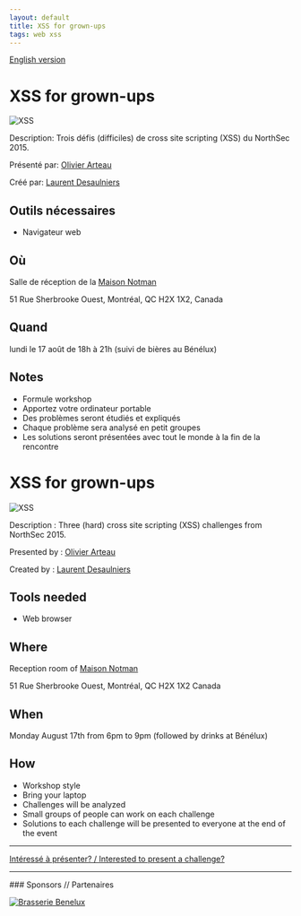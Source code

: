 ```yaml
---
layout: default
title: XSS for grown-ups
tags: web xss
---
```


[English version](#english)

# XSS for grown-ups

![XSS](/images/15-08_xss.png)

Description: Trois défis (difficiles) de cross site scripting (XSS) du NorthSec 2015.

Présenté par: [Olivier Arteau](http://holyvier.blogspot.ca/)

Créé par: [Laurent Desaulniers](https://twitter.com/el_d33)

## Outils nécessaires

* Navigateur web

## Où

Salle de réception de la [Maison Notman](http://notman.org/)

51 Rue Sherbrooke Ouest, Montréal, QC H2X 1X2, Canada

## Quand

lundi le 17 août de 18h à 21h (suivi de bières au Bénélux)

## Notes

* Formule workshop
* Apportez votre ordinateur portable
* Des problèmes seront étudiés et expliqués
* Chaque problème sera analysé en petit groupes
* Les solutions seront présentées avec tout le monde à la fin de la rencontre

<a id="english"></a>

# XSS for grown-ups

![XSS](/images/15-08_xss.png)

Description : Three (hard) cross site scripting (XSS) challenges from NorthSec 2015.

Presented by : [Olivier Arteau](http://holyvier.blogspot.ca/)

Created by : [Laurent Desaulniers](https://twitter.com/el_d33)

## Tools needed

* Web browser

## Where

Reception room of [Maison Notman](http://notman.org/)

51 Rue Sherbrooke Ouest, Montréal, QC H2X 1X2 Canada

## When

Monday August 17th from 6pm to 9pm (followed by drinks at Bénélux)

## How

* Workshop style
* Bring your laptop
* Challenges will be analyzed
* Small groups of people can work on each challenge
* Solutions to each challenge will be presented to everyone at the end of the event

<hr/>

[Intéressé à présenter? / Interested to present a challenge?](https://github.com/montrehack/montrehack.github.com/wiki/Present-at-Montrehack)

<hr/>
### Sponsors // Partenaires

[![Brasserie Benelux](/images/benelux.png)](http://brasseriebenelux.com/)
